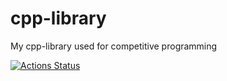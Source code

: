 # cpp-library
My cpp-library used for competitive programming

 [![Actions Status](https://github.com/nouka1729/cpp-library/workflows/verify/badge.svg)](https://github.com/nouka1729/cpp-library/actions) 
